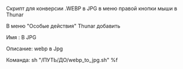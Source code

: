 Скрипт для конверсии .WEBP в JPG в меню правой кнопки мыши в Thunar

В меню "Особые действия" Thunar добавить

Имя : В JPG

Описание: webp в Jpg


Команда: sh "/ПУТЬ/ДО/webp_to_jpg.sh" %f
